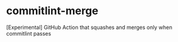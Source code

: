 # commitlint-merge
[Experimental] GitHub Action that squashes and merges only when commitlint passes
